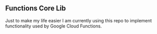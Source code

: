## Functions Core Lib

Just to make my life easier I am currently using this repo to implement functionality used by Google Cloud Functions.

